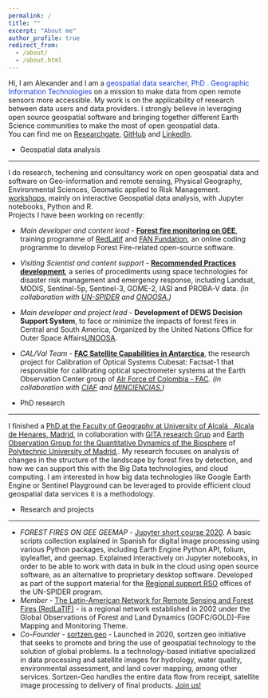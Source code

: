 ```yaml
---
permalink: /
title: ""
excerpt: "About me"
author_profile: true
redirect_from: 
  - /about/
  - /about.html
---
```



Hi, I am Alexander and I am a <font color='#173cd6'>geospatial data searcher, PhD . Geographic Information Technologies </font> on a mission to make data from open remote sensors more accessible. My work is on the applicability of research between data users and data providers. I strongly believe in leveraging open source geospatial software and bringing together different Earth Science communities to make the most of open geospatial data.<br>
You can find me on [Researchgate](https://www.researchgate.net/profile/Alexander_Ariza2), [GitHub](https://github.com/Alexanderariza) and [LinkedIn](https://www.linkedin.com/in/alexander-ariza).

- Geospatial data analysis
------
I do research, techening and consultancy work on open geospatial data and software on Geo-information and remote sensing, Physical Geography, Environmental Sciences, Geomatic applied to Risk Management. [workshops](/talks), mainly on interactive Geospatial data analysis, with Jupyter notebooks, Python and R.<br>
Projects I have been working on recently:<br>
  - *Main developer and content lead* - [**Forest fire monitoring on GEE**](http://incendios.fan-bo.org/Satrifo/), training programme of [RedLatif](https://gofcgold.org/regional-networks/red-latinoamerica-deteledeteccion-e-incendios-forestales-redlatif) and [FAN Fundation](http://www.fan-bo.org/), an online coding programme to develop Forest Fire-related open-source software.<br>
  - *Visiting Scientist and content support* - [**Recommended Practices development**](http://www.un-spider.org/advisory-support/recommended-practices), a series of procediments using space technologies for disaster risk management and emergency response, including Landsat, MODIS, Sentinel-5p, Sentinel-3, GOME-2, IASI and PROBA-V data. *(in collaboration with <a href="http://www.un-spider.org/">UN-SPIDER</a> and <a href="https://www.unoosa.org/" target="_blank">ONOOSA.</a>)*<br>
  - *Main developer and project lead* - **Development of DEWS Decision Support System**, to face or minimize the impacts of forest fires in Central and South America, Organized by the United Nations Office for Outer Space Affairs[UNOOSA](https://www.unoosa.org/).
  - *CAL/Val Team* - [**FAC Satellite Capabilities in Antarctica**](https://www.fac.mil.co/facsat-1-un-a%C3%B1o-en-el-espacio), the research project for Calibration of Optical Systems Cubesat: Factsat-1 that responsible for calibrating optical spectrometer systems at the Earth Observation Center group of [AIr Force of Colombia - FAC](https://www.fac.mil.co/). *(in collaboration with <a href="https://ciaf.igac.gov.co/">CIAF</a> and <a href="https://minciencias.gov.co/">MINCIENCIAS.</a>)*<br>

- PhD research
------
I finished a [PhD at the Faculty of Geography at University of Alcalá , Alcala de Henares, Madrid](https://geogra.uah.es/?phase=1&subpage=aims&subprojectid=1013), in collaboration with [GITA research Grup](https://geogra.uah.es/gita/) and [Earth Observation Group for the Quantitative Dynamics of the Biosphere](http://www.upm.es/observatorio/vi/index.jsp?pageac=grupo.jsp&idGrupo=640) of [Polytechnic University of Madrid](https://www.upm.es/),. My research focuses on analysis of changes in the structure of the landscape by forest fires by detection, and how we can support this with the Big Data technologies, and cloud computing. I am interested in how big data technologies like Google Earth Engine or Sentinel Playground can be leveraged to provide efficient cloud geospatial data services
it is a methodology.

- Research and projects
------
  - *FOREST FIRES ON GEE GEEMAP* - [Jupyter short course 2020](https://github.com/Alexanderariza/FOREST-FIRES-ON-GEE-GEEMAP). A basic scripts collection explained in Spanish for digital image processing using various Python packages, including Earth Engine Python API, folium, ipyleaflet, and geemap. Explained interactively on Jupyter notebooks, in order to be able to work with data in bulk in the cloud using open source software, as an alternative to proprietary desktop software. Developed as part of the support material for the [Regional support RSO](http://kp.un-spider.org/network/regional-support-offices) offices of the UN-SPIDER program.
  - *Member* - [The Latin-American Network for Remote Sensing and Forest Fires (RedLaTIF)](https://gofcgold.org/regional-networks/red-latinoamerica-deteledeteccion-e-incendios-forestales-redlatif) -  is a regional network established in 2002 under the Global Observations of Forest and Land Dynamics (GOFC/GOLD)-Fire Mapping and Monitoring Theme. 
  - *Co-Founder* - [sortzen.geo](https://alexanderariza.github.io/sortzen.geo.github.io/) - Launched in 2020, sortzen.geo initiative that seeks to promote and bring the use of geospatial technology to the solution of global problems. Is a technology-based initiative specialized in data processing and satellite images for hydrology, water quality, environmental assessment, and land cover mapping, among other services. Sortzen-Geo handles the entire data flow from receipt, satellite image processing to delivery of final products. [Join us!](bit.ly/womeningeospatial_sig)




